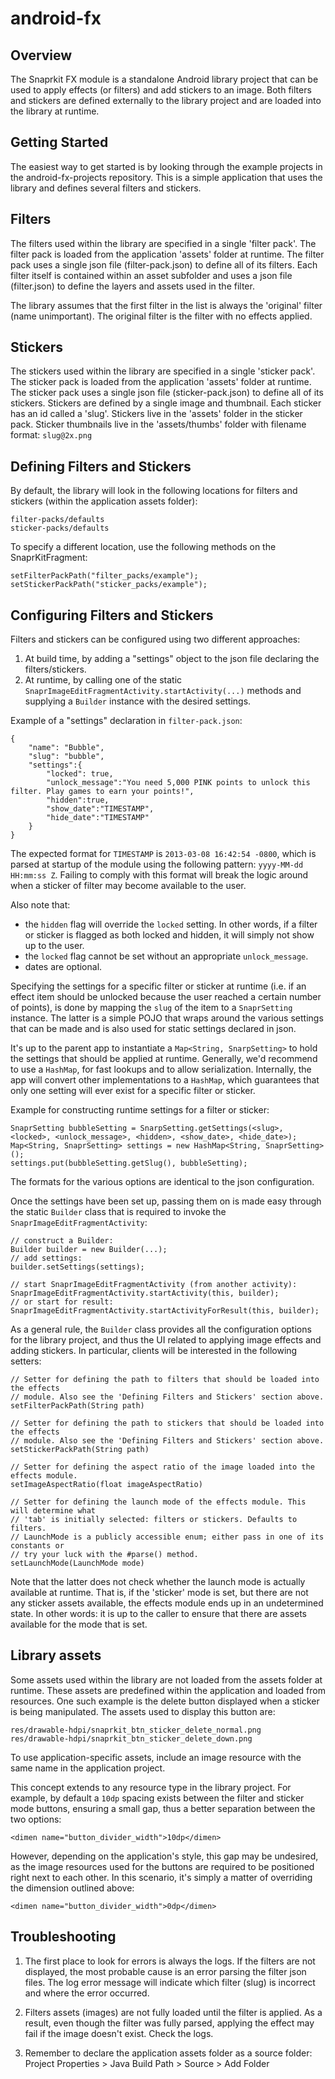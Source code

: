 android-fx
==========

Overview
----------------------

The Snaprkit FX module is a standalone Android library project that can be used to apply effects (or filters) and add stickers to an image. Both filters and stickers are defined externally to the library project and are loaded into the library at runtime.


Getting Started
----------------------

The easiest way to get started is by looking through the example projects in the android-fx-projects repository. This is a simple application that uses the library and defines several filters and stickers.


Filters
----------------------

The filters used within the library are specified in a single 'filter pack'. The filter pack is loaded from the application 'assets' folder at runtime. The filter pack uses a single json file (filter-pack.json) to define all of its filters. Each filter itself is contained within an asset subfolder and uses a json file (filter.json) to define the layers and assets used in the filter.

The library assumes that the first filter in the list is always the 'original' filter (name unimportant). The original filter is the filter with no effects applied.


Stickers
----------------------

The stickers used within the library are specified in a single 'sticker pack'. The sticker pack is loaded from the application 'assets' folder at runtime. The sticker pack uses a single json file (sticker-pack.json) to define all of its stickers. Stickers are defined by a single image and thumbnail. Each sticker has an id called a 'slug'. Stickers live in the 'assets' folder in the sticker pack. Sticker thumbnails live in the 'assets/thumbs' folder with filename format: `slug@2x.png`


Defining Filters and Stickers
----------------------

By default, the library will look in the following locations for filters and stickers (within the application assets folder):

	filter-packs/defaults
	sticker-packs/defaults

To specify a different location, use the following methods on the SnaprKitFragment:

	setFilterPackPath("filter_packs/example");
	setStickerPackPath("sticker_packs/example");

Configuring Filters and Stickers
----------------------

Filters and stickers can be configured using two different approaches:

1. At build time, by adding a "settings" object to the json file declaring the filters/stickers.
2. At runtime, by calling one of the static `SnaprImageEditFragmentActivity.startActivity(...)` methods and supplying a `Builder` instance with the desired settings.

Example of a "settings" declaration in `filter-pack.json`:

	{
	    "name": "Bubble",
	    "slug": "bubble",
	    "settings":{
	        "locked": true,
	        "unlock_message":"You need 5,000 PINK points to unlock this filter. Play games to earn your points!",
	        "hidden":true,
			"show_date":"TIMESTAMP",
			"hide_date":"TIMESTAMP"
	    }
	}
	
The expected format for `TIMESTAMP` is `2013-03-08 16:42:54 -0800`, which is parsed at startup of the module using the following pattern: `yyyy-MM-dd HH:mm:ss Z`. Failing to comply with this format will break the logic around when a sticker of filter may become available to the user.

Also note that:

- the `hidden` flag will override the `locked` setting. In other words, if a filter or sticker is flagged as both locked and hidden, it will simply not show up to the user.
- the `locked` flag cannot be set without an appropriate `unlock_message`.
- dates are optional.

Specifying the settings for a specific filter or sticker at runtime (i.e. if an effect item should be unlocked because the user reached a certain number of points), is done by mapping the `slug` of the item to a `SnaprSetting` instance. The latter is a simple POJO that wraps around the various settings that can be made and is also used for static settings declared in json.

It's up to the parent app to instantiate a `Map<String, SnarpSetting>` to hold the settings that should be applied at runtime. Generally, we'd recommend to use a `HashMap`, for fast lookups and to allow serialization. Internally, the app will convert other implementations to a `HashMap`, which guarantees that only one setting will ever exist for a specific filter or sticker.

Example for constructing runtime settings for a filter or sticker:

	SnaprSetting bubbleSetting = SnarpSetting.getSettings(<slug>, <locked>, <unlock_message>, <hidden>, <show_date>, <hide_date>);
	Map<String, SnaprSetting> settings = new HashMap<String, SnaprSetting>();
	settings.put(bubbleSetting.getSlug(), bubbleSetting);

The formats for the various options are identical to the json configuration.

Once the settings have been set up, passing them on is made easy through the static `Builder` class that is required to invoke the `SnaprImageEditFragmentActivity`:

	// construct a Builder:
	Builder builder = new Builder(...);
	// add settings:
	builder.setSettings(settings);
	
	// start SnaprImageEditFragmentActivity (from another activity):
	SnaprImageEditFragmentActivity.startActivity(this, builder);
	// or start for result:
	SnaprImageEditFragmentActivity.startActivityForResult(this, builder);

As a general rule, the `Builder` class provides all the configuration options for the library project, and thus the UI related to applying image effects and adding stickers. In particular, clients will be interested in the following setters:

	// Setter for defining the path to filters that should be loaded into the effects
	// module. Also see the 'Defining Filters and Stickers' section above.
	setFilterPackPath(String path)	
	
	// Setter for defining the path to stickers that should be loaded into the effects
	// module. Also see the 'Defining Filters and Stickers' section above.
	setStickerPackPath(String path)
	
	// Setter for defining the aspect ratio of the image loaded into the effects module.
	setImageAspectRatio(float imageAspectRatio)
	
	// Setter for defining the launch mode of the effects module. This will determine what
	// 'tab' is initially selected: filters or stickers. Defaults to filters.
	// LaunchMode is a publicly accessible enum; either pass in one of its constants or 
	// try your luck with the #parse() method.
	setLaunchMode(LaunchMode mode)

Note that the latter does not check whether the launch mode is actually available at runtime. That is, if the 'sticker' mode is set, but there are not any sticker assets available, the effects module ends up in an undetermined state. In other words: it is up to the caller to ensure that there are assets available for the mode that is set.
	
Library assets
----------------------

Some assets used within the library are not loaded from the assets folder at runtime. These assets are predefined within the application and loaded from resources. One such example is the delete button displayed when a sticker is being manipulated. The assets used to display this button are:

	res/drawable-hdpi/snaprkit_btn_sticker_delete_normal.png
	res/drawable-hdpi/snaprkit_btn_sticker_delete_down.png

To use application-specific assets, include an image resource with the same name in the application project. 

This concept extends to any resource type in the library project. For example, by default a `10dp` spacing exists between the filter and sticker mode buttons, ensuring a small gap, thus a better separation between the two options:

	<dimen name="button_divider_width">10dp</dimen>

However, depending on the application's style, this gap may be undesired, as the image resources used for the buttons are required to be positioned right next to each other. In this scenario, it's simply a matter of overriding the dimension outlined above:

	<dimen name="button_divider_width">0dp</dimen>

Troubleshooting
----------------------

1. The first place to look for errors is always the logs. If the filters are not displayed, the most probable cause is an error parsing the filter json files. The log error message will indicate which filter (slug) is incorrect and where the error occurred.

2. Filters assets (images) are not fully loaded until the filter is applied. As a result, even though the filter was fully parsed, applying the effect may fail if the image doesn't exist. Check the logs.

3. Remember to declare the application assets folder as a source folder:
Project Properties > Java Build Path > Source > Add Folder
